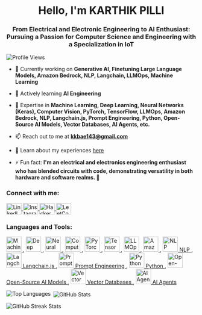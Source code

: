 <h1 align="center">Hello, I'm KARTHIK PILLI</h1>
<h3 align="center">From Electrical and Electronic Engineering to AI Enthusiast: Pursuing a Passion for Computer Science and Engineering with a Specialization in IoT</h3>

<p align="left">
    <img src="https://komarev.com/ghpvc/?username=kkbae143&label=Profile%20views&color=0e75b6&style=flat" alt="Profile Views" />
</p>

- 🔭 Currently working on **Generative AI, Finetuning Large Language Models, Amazon Bedrock, NLP, Langchain, LLMOps, Machine Learning**

- 🌱 Actively learning **AI Engineering**

- 💬 Expertise in **Machine Learning, Deep Learning, Neural Networks (Keras), Computer Vision, PyTorch, TensorFlow, LLMOps, Amazon Bedrock, NLP, Langchain.js, Prompt Engineering, Python, Open-Source AI Models, Vector Databases, AI Agents, etc.**

- 📫 Reach out to me at **kkbae143@gmail.com**

- 📄 Learn about my experiences [here](https://drive.google.com/file/d/1fWARS3uN7nmMhLoTxA7eAxCpKUM2mVr0/view?usp=drivesdk)

- ⚡ Fun fact: **I'm an electrical and electronics engineering enthusiast who has blended circuits with code, demonstrating versatility in both hardware and software realms. 🌟**

<h3 align="left">Connect with me:</h3>
<p align="left">
    <a href="https://linkedin.com/in/itsmekarthikpilli" target="_blank">
        <img align="center" src="https://raw.githubusercontent.com/rahuldkjain/github-profile-readme-generator/master/src/images/icons/Social/linked-in-alt.svg" alt="LinkedIn" height="30" width="40" />
    </a>
    <a href="https://instagram.com/yaa.its_pk" target="_blank">
        <img align="center" src="https://raw.githubusercontent.com/rahuldkjain/github-profile-readme-generator/master/src/images/icons/Social/instagram.svg" alt="Instagram" height="30" width="40" />
    </a>
    <a href="https://www.hackerrank.com/pillikarthik1911" target="_blank">
        <img align="center" src="https://raw.githubusercontent.com/rahuldkjain/github-profile-readme-generator/master/src/images/icons/Social/hackerrank.svg" alt="HackerRank" height="30" width="40" />
    </a>
    <a href="https://www.leetcode.com/kkbae143" target="_blank">
        <img align="center" src="https://raw.githubusercontent.com/rahuldkjain/github-profile-readme-generator/master/src/images/icons/Social/leet-code.svg" alt="LeetCode" height="30" width="40" />
    </a>
</p>


  
<h3 align="left">Languages and Tools:</h3>
<p align="left">
    <a href="#" target="_blank" rel="noreferrer"> 
        <img src="https://th.bing.com/th?id=OIP.bE1Jbk4DRruFC4Fkx75dNAHaHa&w=250&h=250&c=8&rs=1&qlt=90&o=6&dpr=1.5&pid=3.1&rm" alt="Machine Learning" width="40" height="40" />
    </a>, 
    <a href="#" target="_blank" rel="noreferrer">
        <img src="[https://upload.wikimedia.org/wikipedia/commons/a/a4/TensorFlowLogo.svg](https://th.bing.com/th?id=OIP.PDKdwhizFR-49SuVmDhaCwAAAA&w=267&h=233&c=8&rs=1&qlt=90&o=6&dpr=1.5&pid=3.1&rm=2)" alt="Deep Learning" width="40" height="40" />
    </a>, 
    <a href="#" target="_blank" rel="noreferrer">
        <img src="https://th.bing.com/th?id=ODLS.080a2c5c-99df-44fe-bb3d-a6ffb1931f53&w=32&h=32&qlt=90&pcl=fffffa&o=6&pid=1.2" alt="Neural Networks (Keras)" width="40" height="40" />
    </a>, 
    <a href="#" target="_blank" rel="noreferrer">
        <img src="[https://upload.wikimedia.org/wikipedia/commons/6/6e/OpenCV_logo.svg](https://th.bing.com/th/id/OIP.im3Z1YSHmTnmYqCUB_sTDwHaHa?w=191&h=191&c=7&r=0&o=5&dpr=1.5&pid=1.7)" alt="Computer Vision" width="40" height="40" />
    </a>, 
    <a href="#" target="_blank" rel="noreferrer">
        <img src="[https://upload.wikimedia.org/wikipedia/commons/9/96/Pytorch_logo.png](https://th.bing.com/th?id=ODLS.80c022bc-9886-4b75-a666-a29322c91cda&w=32&h=32&qlt=90&pcl=fffffa&o=6&pid=1.2)" alt="PyTorch" width="40" height="40" />
    </a>, 
    <a href="#" target="_blank" rel="noreferrer">
        <img src="[https://upload.wikimedia.org/wikipedia/commons/2/2c/Scikit_learn_logo_small.svg](https://th.bing.com/th?id=ODLS.e7f393be-7ff6-49cb-832a-c6ade390990d&w=32&h=32&qlt=90&pcl=fffffa&o=6&pid=1.2)" alt="TensorFlow" width="40" height="40" />
    </a>, 
    <a href="#" target="_blank" rel="noreferrer">
        <img src="[https://upload.wikimedia.org/wikipedia/commons/3/3a/Neural_network_layers.png](https://th.bing.com/th/id/OIP.DbuxpV-qOnNQSJ061Vq8tQHaFj?w=204&h=180&c=7&r=0&o=5&dpr=1.5&pid=1.7)" alt="LLMOps" width="40" height="40" />
    </a>, 
    <a href="#" target="_blank" rel="noreferrer">
        <img src="[https://upload.wikimedia.org/wikipedia/commons/4/4d/Amazon_Web_Services_Logo.svg](https://th.bing.com/th?id=ODLS.2dbdc0aa-cd1c-4afd-9f82-6aca7ed536b0&w=32&h=32&qlt=90&pcl=fffffa&o=6&pid=1.2)" alt="Amazon Bedrock" width="40" height="40" />
    </a>, 
    <a href="#" target="_blank" rel="noreferrer">
        <img src="https://upload.wikimedia.org/wikipedia/commons/4/4f/Natural_language_processing_logo.png" alt="NLP" width="40" height="40" />
        NLP
    </a>, 
    <a href="#" target="_blank" rel="noreferrer">
        <img src="https://avatars.githubusercontent.com/u/87920619?s=200&v=4" alt="Langchain.js" width="40" height="40" />
        Langchain.js
    </a>, 
    <a href="#" target="_blank" rel="noreferrer">
        <img src="https://upload.wikimedia.org/wikipedia/commons/c/c3/Python-logo-notext.svg" alt="Prompt Engineering" width="40" height="40" />
        Prompt Engineering
    </a>, 
    <a href="#" target="_blank" rel="noreferrer">
        <img src="https://upload.wikimedia.org/wikipedia/commons/c/c3/Python-logo-notext.svg" alt="Python" width="40" height="40" />
        Python
    </a>, 
    <a href="#" target="_blank" rel="noreferrer">
        <img src="https://upload.wikimedia.org/wikipedia/commons/a/ae/Deep_learning_open_source.svg" alt="Open-Source AI Models" width="40" height="40" />
        Open-Source AI Models
    </a>, 
    <a href="#" target="_blank" rel="noreferrer">
        <img src="https://upload.wikimedia.org/wikipedia/commons/8/87/Database_icon.svg" alt="Vector Databases" width="40" height="40" />
        Vector Databases
    </a>, 
    <a href="#" target="_blank" rel="noreferrer">
        <img src="https://upload.wikimedia.org/wikipedia/commons/a/ae/AI_icon.svg" alt="AI Agents" width="40" height="40" />
        AI Agents
    </a>
</p>

<p>
    <img align="left" src="https://github-readme-stats.vercel.app/api/top-langs?username=kkbae143&show_icons=true&locale=en&layout=compact" alt="Top Languages" />
</p>

<p>
    &nbsp;<img align="center" src="https://github-readme-stats.vercel.app/api?username=kkbae143&show_icons=true&locale=en" alt="GitHub Stats" />
</p>

<p>
    <img align="center" src="https://github-readme-streak-stats.herokuapp.com/?user=kkbae143" alt="GitHub Streak Stats" />
</p>
